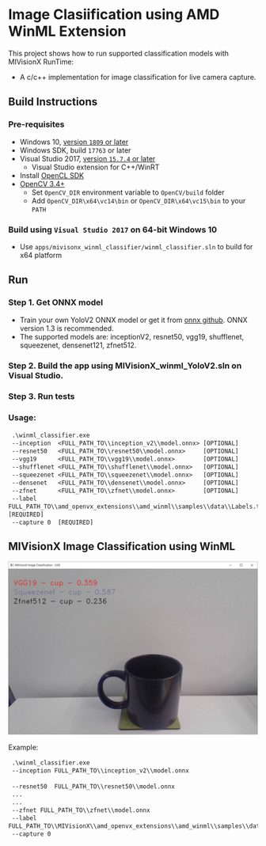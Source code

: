# Image Clasiification using AMD WinML Extension

This project shows how to run supported classification models with MIVisionX RunTime:

* A c/c++ implementation for image classification for live camera capture.

## Build Instructions

### Pre-requisites
* Windows 10, [version `1809` or later](https://www.microsoft.com/software-download/windows10)
* Windows SDK, build `17763` or later
* Visual Studio 2017, [version `15.7.4` or later](https://developer.microsoft.com/en-us/windows/downloads)
    * Visual Studio extension for C++/WinRT
* Install [OpenCL SDK](https://github.com/GPUOpen-LibrariesAndSDKs/OCL-SDK/releases/tag/1.0)
* [OpenCV 3.4+](https://github.com/opencv/opencv/releases/tag/3.4.0)
  * Set `OpenCV_DIR` environment variable to `OpenCV/build` folder
  * Add `OpenCV_DIR\x64\vc14\bin` or `OpenCV_DIR\x64\vc15\bin` to your `PATH`

### Build using `Visual Studio 2017` on 64-bit Windows 10
* Use `apps/mivisonx_winml_classifier/winml_classifier.sln` to build for x64 platform

## Run

### Step 1. Get ONNX model
* Train your own YoloV2 ONNX model or get it from [onnx github](https://github.com/onnx/models). ONNX version 1.3 is recommended.
* The supported models are: inceptionV2, resnet50, vgg19, shufflenet, squeezenet, densenet121, zfnet512. 

### Step 2. Build the app using MIVisionX_winml_YoloV2.sln on Visual Studio.

### Step 3. Run tests

### Usage:
```
 .\winml_classifier.exe
 --inception  <FULL_PATH_TO\\inception_v2\\model.onnx> [OPTIONAL]  
 --resnet50   <FULL_PATH_TO\\resnet50\\model.onnx>     [OPTIONAL] 
 --vgg19      <FULL_PATH_TO\\vgg19\\model.onnx>        [OPTIONAL] 
 --shufflenet <FULL_PATH_TO\\shufflenet\\model.onnx>   [OPTIONAL] 
 --squeezenet <FULL_PATH_TO\\squeezenet\\model.onnx>   [OPTIONAL] 
 --densenet   <FULL_PATH_TO\\densenet\\model.onnx>     [OPTIONAL] 
 --zfnet      <FULL_PATH_TO\\zfnet\\model.onnx>        [OPTIONAL] 
 --label FULL_PATH_TO\\amd_openvx_extensions\\amd_winml\\samples\\data\\Labels.txt [REQUIRED]
 --capture 0  [REQUIRED]
```

## MIVisionX Image Classification using WinML
![MIVisionX Image Classification using WinML](images/MIVisionX-ImageClassification-WinML.png)

Example:
```
 .\winml_classifier.exe
 --inception FULL_PATH_TO\\inception_v2\\model.onnx
 
 --resnet50  FULL_PATH_TO\\resnet50\\model.onnx 
 ...
 ...
 --zfnet FULL_PATH_TO\\zfnet\\model.onnx 
 --label FULL_PATH_TO\\MIVisionX\\amd_openvx_extensions\\amd_winml\\samples\\data\\Labels.txt
 --capture 0
 ```
